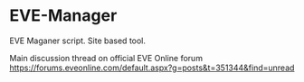 EVE-Manager
===========

EVE Maganer script. Site based tool.

Main discussion thread on official EVE Online forum https://forums.eveonline.com/default.aspx?g=posts&t=351344&find=unread